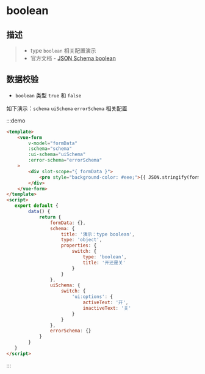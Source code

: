 # boolean
## 描述
>* type `boolean` 相关配置演示
>* 官方文档 - [JSON Schema boolean](https://json-schema.org/understanding-json-schema/reference/boolean.html)

## 数据校验
* `boolean` 类型 `true` 和 `false`

如下演示：`schema` `uiSchema` `errorSchema` 相关配置

:::demo
```html
<template>
    <vue-form
        v-model="formData"
        :schema="schema"
        :ui-schema="uiSchema"
        :error-schema="errorSchema"
    >
        <div slot-scope="{ formData }">
            <pre style="background-color: #eee;">{{ JSON.stringify(formData, null, 4) }}</pre>
        </div>
    </vue-form>
</template>
<script>
   export default {
        data() {
            return {
                formData: {},
                schema: {
                    title: '演示：type boolean',
                    type: 'object',
                    properties: {
                        switch: {
                            type: 'boolean',
                            title: '开还是关'
                        }
                    }
                },
                uiSchema: {
                    switch: {
                        'ui:options': {
                            activeText: '开',
                            inactiveText: '关'
                        }
                    }
                },
                errorSchema: {}
            }
        }
   }
</script>
```
:::


